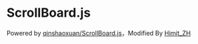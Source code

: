 # ScrollBoard.js

Powered by [qinshaoxuan/ScrollBoard.js](https://github.com/qinshaoxuan/ScrollBoard.js)，Modified By  [Himit_ZH](https://github.com/Himit_ZH)
